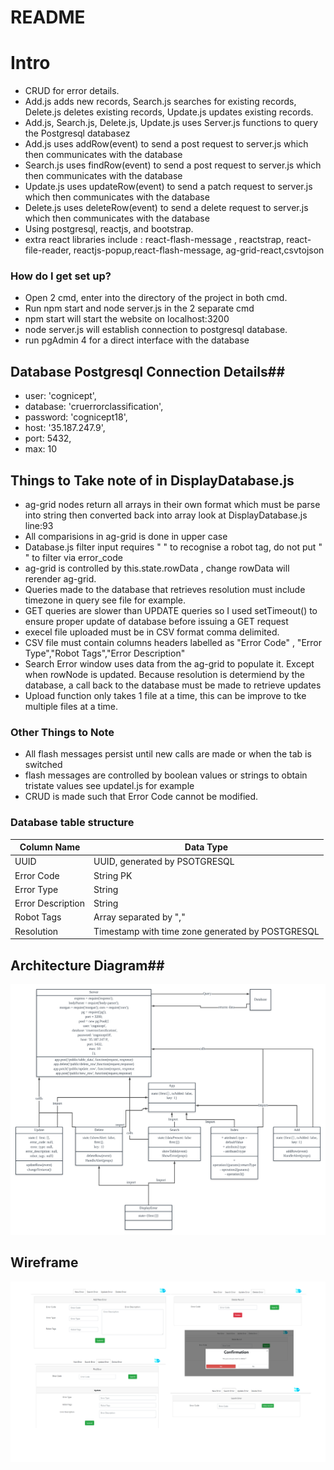 # README #

# Intro #
* CRUD for error details.
* Add.js adds new records,  Search.js searches for existing records, Delete.js deletes existing records, Update.js updates existing records.
* Add.js, Search.js, Delete.js, Update.js uses Server.js functions to query the Postgresql databasez
* Add.js uses addRow(event) to send a post request to server.js which then communicates with the database
* Search.js uses findRow(event) to send a post request to server.js which then communicates with the database
* Update.js uses updateRow(event) to send a patch request to server.js which then communicates with the database
* Delete.js uses deleteRow(event) to send a delete request to server.js which then communicates with the database
* Using postgresql, reactjs, and bootstrap.
* extra react libraries include : react-flash-message , reactstrap, react-file-reader, reactjs-popup,react-flash-message, ag-grid-react,csvtojson



### How do I get set up? ###
* Open 2 cmd, enter into the directory of the project in both cmd.
* Run npm start and node server.js in the 2 separate cmd
* npm start will start the website on localhost:3200
* node server.js will establish connection to postgresql database.
* run pgAdmin 4 for a direct interface with the database

## Database Postgresql Connection Details##
* user: 'cognicept',
* database: 'cruerrorclassification',
* password: 'cognicept18',
* host: '35.187.247.9',
* port: 5432,
* max: 10

## Things to Take note of in DisplayDatabase.js ##
* ag-grid nodes return all arrays in their own format which must be parse into string then converted back into array look at DisplayDatabase.js line:93
* All comparisions in ag-grid is done in upper case
* Database.js filter input requires " " to recognise a robot tag, do not put " " to filter via error_code
* ag-grid is controlled by this.state.rowData , change rowData will rerender ag-grid.
* Queries made to the database that retrieves resolution must include timezone in query see file for example.
* GET queries are slower than UPDATE queries so I used setTimeout() to ensure proper update of database before issuing a GET request
* execel file uploaded must be in CSV format comma delimited.
* CSV file must contain columns headers labelled as "Error Code" , "Error Type","Robot Tags","Error Description"
* Search Error window uses data from the ag-grid to populate it. Except when rowNode is updated. Because resolution is determiend by the database, a call back to the database must be made to retrieve updates
* Upload function only takes 1 file at a time, this can be improve to tke multiple files at a time.

### Other Things to Note ###
* All flash messages persist until new calls are made or when the tab is switched
* flash messages are controlled by boolean values or strings to obtain tristate values see updatel.js for example
* CRUD is made such that Error Code cannot be modified.

### Database table structure ###
| Column Name     | Data Type    |
| --------|---------|
| UUID | UUID, generated by PSOTGRESQL |
| Error Code  | String PK |
| Error Type| String |
| Error Description| String |
| Robot Tags | Array separated by ","|
| Resolution | Timestamp with time zone generated by POSTGRESQL|

## Architecture Diagram##
![ArchitectureDiagram](img/architecture_diagram.png)


## Wireframe ##
![Wireframe](img/WireFrame.png)
